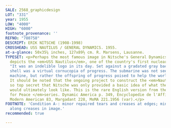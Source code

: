 ```yaml
---
SALE: 2568_graphicdesign
LOT: "331"
year: 1955
LOW: "4000"
HIGH: "6000"
footnote_provenance: ''
REFNO: "780758"
DESCRIPT: ERIK NITSCHE (1908-1998)
CROSSHEAD: USS NAUTILUS / GENERAL DYNAMICS. 1955.
at-a-glance: 50x35¼ inches, 127x89½ cm. R. Marsens, Lausanne.
TYPESET: <p>Perhaps the most famous image in Nitsche's General Dynamics series, this
  depicts the <em>USS Nautilus</em>, one of the country's first nuclear powered submarines.
  "It was an indelible logo in its day. Set against a gradated gray background, the
  shell was a virtual cornucopia of progress. The submarine was not seen as a killing
  machine, but rather the offspring of progress poised to help the world" (https://www.typotheque.com/articles/erik_nitsche_the_reluctant_modernist).
  It should be noted that the ongoing project to construct the <em>Nautilus</em> was
  so top secret that Nitsche was only provided a basic idea of what the submarine
  would ultimately look like. This is the rare English version from the initial <em>Atoms
  for Peace </em>series. Dynamic America p. 349, Encyclopedie de l'Affiche p. 104,
  Modern American 83, Margadant 228, MoMA 221.1956 (var).</p>
FOOTNOTE: 'Condition A-: minor repaired tears and creases at edges; minor restoration
  along creases in image.'
recommended: true

---
```

